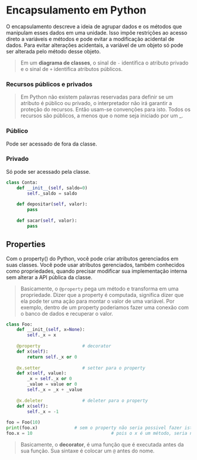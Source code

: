 # Encapsulamento em Python

O encapsulamento descreve a ideia de agrupar dados e os métodos que manipulam esses dados em uma unidade. Isso impõe restrições ao acesso direto a variáveis e métodos e pode evitar a modificação acidental de dados. Para evitar alterações acidentais, a variável de um objeto só pode ser alterada pelo método desse objeto.

> Em um **diagrama de classes**, o sinal de `-` identifica o atributo privado e o sinal de `+` identifica atributos públicos.
> 

### Recursos públicos e privados

> Em Python não existem palavras reservadas para definir se um atributo é público ou privado, o interpretador não irá garantir a proteção do recursos. Então usam-se convenções para isto. Todos os recursos são públicos, a menos que o nome seja iniciado por um _.
> 

### Público

Pode ser acessado de fora da classe.

### Privado

Só pode ser acessado pela classe.

```python
class Conta:
	def __init__(self, saldo=0)
		self._saldo = saldo
	
	def depositar(self, valor):
		pass
	
	def sacar(self, valor):
		pass
```

## Properties

Com o property() do Python, você pode criar atributos gerenciados em suas classes. Você pode usar atributos gerenciados, também conhecidos como propriedades, quando precisar modificar sua implementação interna sem alterar a API pública da classe.

> Basicamente, o `@property` pega um método e transforma em uma propriedade. Dizer que a property é computada, significa dizer que ela pode ter uma ação para montar o valor de uma variável. Por exemplo, dentro de um property poderiamos fazer uma conexão com o banco de dados e recuperar o valor.
> 

```python
class Foo:
	def __init_(self, x=None):
		self._x = x
	
	@property                # decorator
	def x(self):
		return self._x or 0
		
	@x.setter                # setter para o property
	def x(self, value):
		_x = self._x or 0
		_value = value or 0
		self._x = _x + _value
		
	@x.deleter               # deleter para o property
	def x(self):
		self._x = -1
		
foo = Foo(10)
print(foo.x)              # sem o property não seria possivel fazer isto,
foo.x = 10								# pois o x é um método, seria necessario ()
```

> Basicamente, o **decorator**, é uma função que é executada antes da sua função. Sua sintaxe é colocar um `@` antes do nome.
>